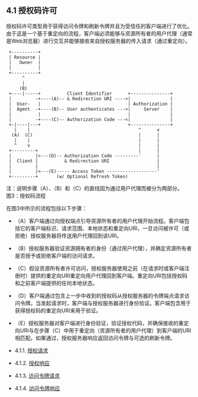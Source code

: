 ## 4.1 授权码许可

授权码许可类型用于获得访问令牌和刷新令牌并且为受信任的客户端进行了优化。由于这是一个基于重定向的流程，客户端必须能够与资源所有者的用户代理（通常是Web浏览器）进行交互并能够接收来自授权服务器的传入请求（通过重定向）。

     +----------+
     | Resource |
     |   Owner  |
     |          |
     +----------+
          ^
          |
         (B)
     +----|-----+          Client Identifier      +---------------+
     |         -+----(A)-- & Redirection URI ---->|               |
     |  User-   |                                 | Authorization |
     |  Agent  -+----(B)-- User authenticates --->|     Server    |
     |          |                                 |               |
     |         -+----(C)-- Authorization Code ---<|               |
     +-|----|---+                                 +---------------+
       |    |                                         ^      v
      (A)  (C)                                        |      |
       |    |                                         |      |
       ^    v                                         |      |
     +---------+                                      |      |
     |         |>---(D)-- Authorization Code ---------'      |
     |  Client |          & Redirection URI                  |
     |         |                                             |
     |         |<---(E)----- Access Token -------------------'
     +---------+       (w/ Optional Refresh Token)
注：说明步骤（A）、（B）和（C）的直线因为通过用户代理而被分为两部分。    
图3：授权码流程

在图3中所示的流程包括以下步骤：
- （A）客户端通过向授权端点引导资源所有者的用户代理开始流程。客户端包括它的客户端标识、请求范围、本地状态和重定向URI，一旦访问被许可（或拒绝）授权服务器将传送用户代理回到该URI。
- （B）授权服务器验证资源拥有者的身份（通过用户代理），并确定资源所有者是否授予或拒绝客户端的访问请求。
- （C）假设资源所有者许可访问，授权服务器使用之前（在请求时或客户端注册时）提供的重定向URI重定向用户代理回到客户端。重定向URI包括授权码和之前客户端提供的任何本地状态。
- （D）客户端通过包含上一步中收到的授权码从授权服务器的令牌端点请求访问令牌。当发起请求时，客户端与授权服务器进行身份验证。客户端包含用于获得授权码的重定向URI来用于验证。
- （E）授权服务器对客户端进行身份验证，验证授权代码，并确保接收的重定向URI与在步骤（C）中用于重定向（资源所有者的用户代理）到客户端的URI相匹配。如果通过，授权服务器响应返回访问令牌与可选的刷新令牌。

- 4.1.1. [授权请求](4.1.1.md)
- 4.1.2. [授权响应](4.1.2.md)
- 4.1.3. [访问令牌请求](4.1.3.md)
- 4.1.4. [访问令牌响应](4.1.4.md)

